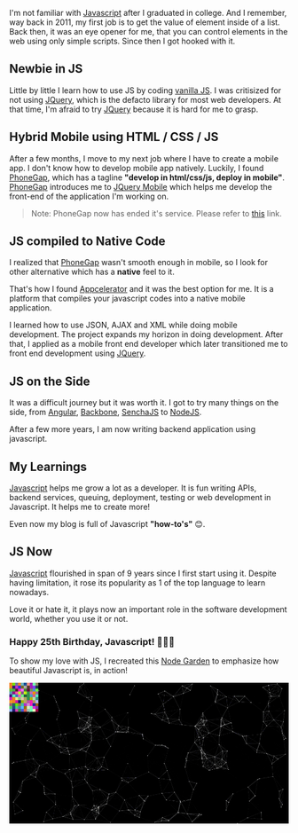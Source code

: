 I'm not familiar with [Javascript](https://www.javascript.com/) after I graduated in college.
And I remember, way back in 2011, my first job is to get the value of element inside of a list.
Back then, it was an eye opener for me, that you can control elements in the web using only simple scripts. 
Since then I got hooked with it.

## Newbie in JS
Little by little I learn how to use JS by coding [vanilla JS](http://vanilla-js.com/).
I was critisized for not using [JQuery](https://jquery.com/), which is the defacto library for most web developers.
At that time, I'm afraid to try [JQuery](https://jquery.com/) because it is hard for me to grasp.

## Hybrid Mobile using HTML / CSS / JS
After a few months, I move to my next job where I have to create a mobile app. 
I don't know how to develop mobile app natively. Luckily, 
I found [PhoneGap](https://phonegap.com/), which has a tagline **"develop in html/css/js, deploy in mobile"**. [PhoneGap](https://phonegap.com/) introduces me to [JQuery Mobile](https://jquerymobile.com/) which helps me develop the front-end of the application I'm working on.

> Note: PhoneGap now has ended it's service. Please refer to [this](https://blog.phonegap.com/update-for-customers-using-phonegap-and-phonegap-build-cc701c77502c) link.

## JS compiled to Native Code
I realized that [PhoneGap](https://phonegap.com/) wasn't smooth enough in mobile, so I look for other alternative which has a **native** feel to it.

That's how I found [Appcelerator](https://www.appcelerator.com/) and it was the best option for me. 
It is a platform that compiles your javascript codes into a native mobile application.

I learned how to use JSON, AJAX and XML while doing mobile development. The project expands my horizon in doing development. After that, I applied as a mobile front end developer which later transitioned me to front end development using [JQuery](https://jquery.com/).

## JS on the Side

It was a difficult journey but it was worth it. I got to try many things on the side, from [Angular](https://angular.io/), [Backbone](https://backbonejs.org/), [SenchaJS](https://www.sencha.com/products/extjs/) to [NodeJS](https://nodejs.org/en/).

After a few more years, I am now writing backend application using javascript.

## My Learnings

[Javascript](https://www.javascript.com/) helps me grow a lot as a developer. It is fun  writing APIs, backend services, queuing, deployment, testing or web development in Javascript. It helps me to create more!

Even now my blog is full of Javascript **"how-to's"** 😊.

## JS Now

[Javascript](https://www.javascript.com/) flourished in span of 9 years since I first start using it. Despite having limitation, it rose its popularity as 1 of the top language to learn nowadays. 

Love it or hate it, it plays now an important role in the software development world, whether you use it or not.

### **Happy 25th Birthday, Javascript!** 🎉🎂🥳 

To show my love with JS, I recreated this [Node Garden](https://nodegarden.js.org/) to emphasize how beautiful Javascript is, in action!

![Node Garden](./assets/a.gif)